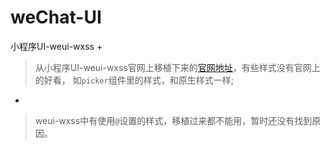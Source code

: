 # weChat-UI
小程序UI-weui-wxss
+ 
> 从小程序UI-weui-wxss官网上移植下来的[官网地址](https://github.com/Tencent/weui-wxss)，有些样式没有官网上的好看，
> 如`picker`组件里的样式，和原生样式一样;
+ 
> weui-wxss中有使用`@`设置的样式，移植过来都不能用，暂时还没有找到原因。
